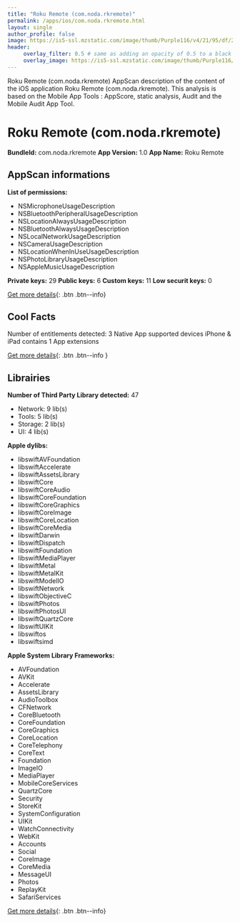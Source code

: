```yaml
---
title: "Roku Remote (com.noda.rkremote)"
permalink: /apps/ios/com.noda.rkremote.html
layout: single
author_profile: false
image: https://is5-ssl.mzstatic.com/image/thumb/Purple116/v4/21/95/df/2195df7c-41fb-2a96-e129-2a160e40ab06/AppIcon-0-0-1x_U007emarketing-0-0-0-7-0-0-sRGB-0-0-0-GLES2_U002c0-512MB-85-220-0-0.png/512x512bb.jpg
header: 
     overlay_filter: 0.5 # same as adding an opacity of 0.5 to a black background
     overlay_image: https://is5-ssl.mzstatic.com/image/thumb/Purple116/v4/21/95/df/2195df7c-41fb-2a96-e129-2a160e40ab06/AppIcon-0-0-1x_U007emarketing-0-0-0-7-0-0-sRGB-0-0-0-GLES2_U002c0-512MB-85-220-0-0.png/512x512bb.jpg
---
```

Roku Remote (com.noda.rkremote) AppScan description of the content of the iOS application Roku Remote (com.noda.rkremote). This analysis is based on the Mobile App Tools : AppScore, static analysis, Audit and the Mobile Audit App Tool.

# Roku Remote (com.noda.rkremote)

**BundleId:** com.noda.rkremote
**App Version:** 1.0
**App Name:** Roku Remote


## AppScan informations 

**List of permissions:** 
- NSMicrophoneUsageDescription
- NSBluetoothPeripheralUsageDescription
- NSLocationAlwaysUsageDescription
- NSBluetoothAlwaysUsageDescription
- NSLocalNetworkUsageDescription
- NSCameraUsageDescription
- NSLocationWhenInUseUsageDescription
- NSPhotoLibraryUsageDescription
- NSAppleMusicUsageDescription
  
  
**Private keys:** 29
**Public keys:** 6
**Custom keys:** 11
**Low securit keys:** 0
  
[Get more details](/pricing.html){: .btn .btn--info}

## Cool Facts

Number of entitlements detected: 3
Native App
supported devices iPhone & iPad
contains 1 App extensions
  
[Get more details](/pricing.html){: .btn .btn--info }

## Librairies 
**Number of Third Party Library detected:** 47
- Network: 9 lib(s)
- Tools: 5 lib(s)
- Storage: 2 lib(s)
- UI: 4 lib(s)


**Apple dylibs:**
- libswiftAVFoundation
- libswiftAccelerate
- libswiftAssetsLibrary
- libswiftCore
- libswiftCoreAudio
- libswiftCoreFoundation
- libswiftCoreGraphics
- libswiftCoreImage
- libswiftCoreLocation
- libswiftCoreMedia
- libswiftDarwin
- libswiftDispatch
- libswiftFoundation
- libswiftMediaPlayer
- libswiftMetal
- libswiftMetalKit
- libswiftModelIO
- libswiftNetwork
- libswiftObjectiveC
- libswiftPhotos
- libswiftPhotosUI
- libswiftQuartzCore
- libswiftUIKit
- libswiftos
- libswiftsimd


**Apple System Library Frameworks:**
- AVFoundation
- AVKit
- Accelerate
- AssetsLibrary
- AudioToolbox
- CFNetwork
- CoreBluetooth
- CoreFoundation
- CoreGraphics
- CoreLocation
- CoreTelephony
- CoreText
- Foundation
- ImageIO
- MediaPlayer
- MobileCoreServices
- QuartzCore
- Security
- StoreKit
- SystemConfiguration
- UIKit
- WatchConnectivity
- WebKit
- Accounts
- Social
- CoreImage
- CoreMedia
- MessageUI
- Photos
- ReplayKit
- SafariServices


  
[Get more details](/pricing.html){: .btn .btn--info}

